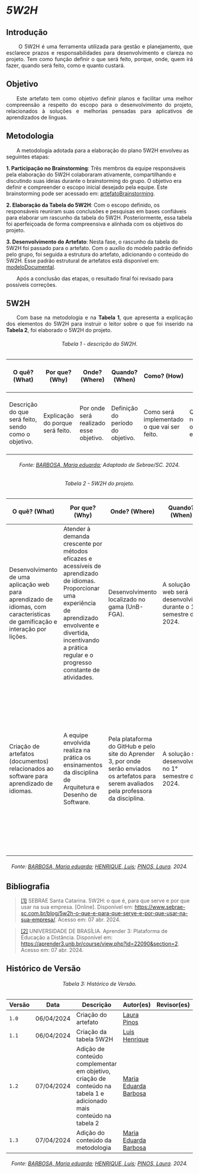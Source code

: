 # ***5W2H***

## **Introdução**
<p align="justify">
&emsp;&emsp;
O 5W2H é uma ferramenta utilizada para gestão e planejamento, que esclarece prazos e responsabilidades para desenvolvimento e clareza no projeto. Tem como função definir o que será feito, porque, onde, quem irá fazer, quando será feito, como e quanto custará.
</p>

## **Objetivo**
<p align="justify">
&emsp;&emsp;Este artefato tem como objetivo definir planos e facilitar uma melhor compreensão a respeito do escopo para o desenvolvimento do projeto, relacionados à soluções e melhorias pensadas para aplicativos de aprendizados de línguas.

</p>

## **Metodologia**

&emsp;&emsp;A metodologia adotada para a elaboração do plano 5W2H envolveu as seguintes etapas:

<b>1. Participação no Brainstorming</b>: Três membros da equipe responsáveis pela elaboração do 5W2H colaboraram ativamente, compartilhando e discutindo suas ideias durante o brainstorming do grupo. O objetivo era definir e compreender o escopo inicial desejado pela equipe. Este brainstorming pode ser acessado em: [artefatoBrainstorming]().

<b>2. Elaboração da Tabela do 5W2H</b>: Com o escopo definido, os responsáveis reuniram suas conclusões e pesquisas em bases confiáveis para elaborar um rascunho da tabela do 5W2H. Posteriormente, essa tabela foi aperfeiçoada de forma compreensiva e alinhada com os objetivos do projeto.

<b>3. Desenvolvimento do Artefato</b>: Nesta fase, o rascunho da tabela do 5W2H foi passado para o artefato. Com o auxílio do modelo padrão definido pelo grupo, foi seguida a estrutura do artefato, adicionando o conteúdo do 5W2H. Esse padrão estrutural de artefatos está disponível em: [modeloDocumental]().

&emsp;&emsp;Após a conclusão das etapas, o resultado final foi revisado para possíveis correções.

</p>


## 5W2H
<p align="justify">
&emsp;&emsp;Com base na metodologia e na <b>Tabela 1</b>, que apresenta a explicação dos elementos do 5W2H para instruir o leitor sobre o que foi inserido na <b>Tabela 2</b>, foi elaborado o 5W2H do projeto.


<h6 align="center">Tabela 1 - descrição do 5W2H.</h6>
<div align="center">

| O quê? (What) | Por que? (Why) | Onde? (Where) | Quando? (When) | Como? (How) | Quem? (Who) | Quanto Custa? (How Much) |
| --- | --- | --- | --- | --- | --- | --- |
| Descrição do que será feito, sendo como o objetivo.  | Explicação do porque será feito. | Por onde será realizado esse objetivo.  | Definição do período do objetivo. | Como será implementado o que vai ser feito.  | Quem são os responsáveis ou envolvidos. | Quanto vai custar a realização do que foi proposto como objetivo. |

</div>
<h6 align="center">Fonte: <a href="https://github.com/Madu01">BARBOSA, Maria eduarda</a>; Adaptado de Sebrae/SC. 2024.</h6>


<h6 align="center">Tabela 2 - 5W2H do projeto.</h6>
<div align="center">

| O quê? (What) | Por que? (Why) | Onde? (Where) | Quando? (When) | Como? (How) | Quem? (Who) | Quanto Custa? (How Much) |
| --- | --- | --- | --- | --- | --- | --- |
| Desenvolvimento de uma aplicação web para aprendizado de idiomas, com características de gamificação e interação por lições. | Atender à demanda crescente por métodos eficazes e acessíveis de aprendizado de idiomas. Proporcionar uma experiência de aprendizado envolvente e divertida, incentivando a prática regular e o progresso constante de atividades. | Desenvolvimento localizado no gama (UnB-FGA). | A solução web será desenvolvida durante o 1° semestre de 2024. | Desenvolver uma plataforma interativa com lições divididas em módulos e níveis, incluindo exercícios de vocabulário, compreensão de texto e escrita. Implementar recursos de gamificação, como pontos, níveis e rankeamento, para motivar os usuários e manter seu envolvimento. | Pessoas de todas as idades e origens que desejam aprender ou aprimorar suas habilidades nos idiomas inglês, espanhol, francês, português. | Sem investimentos financeiros. Contamos com o esforço da equipe para realizar o projeto. |
| Criação de artefatos (documentos) relacionados ao software para aprendizado de idiomas. | A equipe envolvida realiza na prática os ensinamentos da disciplina de Arquitetura e Desenho de Software. | Pela plataforma do GitHub e pelo site do Aprender 3, por onde serão enviados os artefatos para serem avaliados pela professora da disciplina. | A solução se desenvolverá no 1° semestre de 2024. | os artefatos serão criados de acordo com os conteúdos apresentados durante a disciplina de Arquitetura e Desenho de Software. Os responsáveis pelo projeto administrará e conduzirá as criações e a disponibilização desses documentos.  | O time encarregado de implementar a plataforma é formado por estudantes do curso de Engenharia de Software da Universidade de Brasília, localizado no campus Gama. No modelo organizacional adotado, há papéis de coordenação, documentação, execução técnica e manutenção. | Por ser um projeto de fim educacional, será utilizado para a parte prática da matéria e não terá um custo real. |

</div>
<h6 align="center">Fonte: <a href="https://github.com/Madu01">BARBOSA, Maria eduarda</a>; <a href="https://github.com/luishenrrique">HENRIQUE, Luis</a>; <a href="https://github.com/laurapinos">PINOS, Laura</a>. 2024. </h6>


## **Bibliografia**
> <a href="https://Link_da_fonte">[1]</a> SEBRAE Santa Catarina. 5W2H: o que é, para que serve e por que usar na sua empresa. [Online]. Disponível em: https://www.sebrae-sc.com.br/blog/5w2h-o-que-e-para-que-serve-e-por-que-usar-na-sua-empresa/. Acesso em: 07 abr. 2024.

> <a href="https://Link_da_fonte">[2]</a> UNIVERSIDADE DE BRASÍLIA. Aprender 3: Plataforma de Educação a Distância. Disponível em: https://aprender3.unb.br/course/view.php?id=22090&section=2. Acesso em: 07 abr. 2024.

## **Histórico de Versão**

<h6 align="center">Tabela 3: Histórico de Versão.</h6>
<div align="center">

| Versão | Data | Descrição | Autor(es) | Revisor(es) |
| ------ | ---- | --------- | --------- | ---------- |
| `1.0`  | 06/04/2024 | Criação do artefato | [Laura Pinos](https://github.com/laurapinos) |
| `1.1`  | 06/04/2024 | Criação da tabela 5W2H | [Luis Henrique](https://github.com/luishenrrique) |   |
| `1.2`  | 07/04/2024 | Adição de conteúdo complementar em objetivo,  criação de conteúdo na tabela 1 e adicionado mais conteúdo na tabela 2 | [Maria Eduarda Barbosa](https://github.com/Madu01) |   |
| `1.3`  | 07/04/2024 | Adição do conteúdo da metodologia | [Maria Eduarda Barbosa](https://github.com/Madu01) |   |

</div>
<h6 align="center">Fonte: <a href="https://github.com/Madu01">BARBOSA, Maria eduarda</a>; <a href="https://github.com/luishenrrique">HENRIQUE, Luis</a>; <a href="https://github.com/laurapinos">PINOS, Laura</a>. 2024. </h6>
